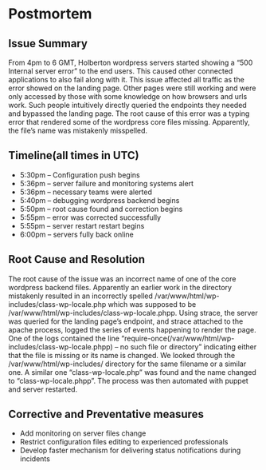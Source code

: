 # Postmortem

## Issue Summary

From 4pm to 6 GMT, Holberton wordpress servers started showing a “500 Internal server error” to the end users. This caused other connected applications to also fail along with it. This issue affected all traffic as the error showed on the landing page.
Other pages were still working and were only accessed by those with some knowledge on how browsers and urls work. Such people intuitively directly queried the endpoints they needed and bypassed the landing page. The root cause of this error was a typing error that rendered some of the wordpress core files missing. Apparently, the file’s name was mistakenly misspelled.

## Timeline(all times in UTC)

- 5:30pm – Configuration push begins
- 5:36pm – server failure and monitoring systems alert
- 5:36pm – necessary teams were alerted
- 5:40pm – debugging wordpress backend begins
- 5:50pm – root cause found and correction begins
- 5:55pm – error was corrected successfully
- 5:55pm – server restart restart begins
- 6:00pm – servers fully back online

## Root Cause and Resolution
The root cause of the issue was an incorrect name of one of the core wordpress backend files. Apparently an earlier work in the directory mistakenly resulted in an incorrectly spelled /var/www/html/wp-includes/class-wp-locale.php which was supposed to be /var/www/html/wp-includes/class-wp-locale.phpp. 
Using strace, the server was queried for the landing page’s endpoint, and strace attached to the apache process, logged the series of events happening to render the page.  
One of the logs contained the line “require-once(/var/www/html/wp-includes/class-wp-locale.phpp) – no such file or directory” indicating either that the file is missing or its name is changed. We looked through the /var/www/html/wp-includes/ directory for the same filename or a similar one. A similar one “class-wp-locale.php” was found and the name changed to “class-wp-locale.phpp”. The process was then automated with puppet and server restarted.

## Corrective and Preventative measures
- Add monitoring on server files change
- Restrict configuration files editing to experienced professionals
- Develop faster mechanism for delivering status notifications during incidents

